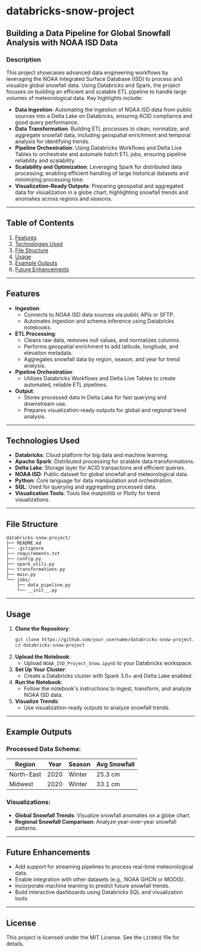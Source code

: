 # **databricks-snow-project**

## **Building a Data Pipeline for Global Snowfall Analysis with NOAA ISD Data**

### **Description**
This project showcases advanced data engineering workflows by leveraging the NOAA Integrated Surface Database (ISD) to process and visualize global snowfall data. Using Databricks and Spark, the project focuses on building an efficient and scalable ETL pipeline to handle large volumes of meteorological data. Key highlights include:

- **Data Ingestion**: Automating the ingestion of NOAA ISD data from public sources into a Delta Lake on Databricks, ensuring ACID compliance and good query performance.
- **Data Transformation**: Building ETL processes to clean, normalize, and aggregate snowfall data, including geospatial enrichment and temporal analysis for identifying trends.
- **Pipeline Orchestration**: Using Databricks Workflows and Delta Live Tables to orchestrate and automate batch ETL jobs, ensuring pipeline reliability and scalability.
- **Scalability and Optimization**: Leveraging Spark for distributed data processing, enabling efficient handling of large historical datasets and minimizing processing time.
- **Visualization-Ready Outputs**: Preparing geospatial and aggregated data for visualization in a globe chart, highlighting snowfall trends and anomalies across regions and seasons.

---

## **Table of Contents**
1. [Features](#features)
2. [Technologies Used](#technologies-used)
3. [File Structure](#file-structure)
4. [Usage](#usage)
5. [Example Outputs](#example-outputs)
6. [Future Enhancements](#future-enhancements)

---

## **Features**
- **Ingestion**:
  - Connects to NOAA ISD data sources via public APIs or SFTP.
  - Automates ingestion and schema inference using Databricks notebooks.
- **ETL Processing**:
  - Cleans raw data, removes null values, and normalizes columns.
  - Performs geospatial enrichment to add latitude, longitude, and elevation metadata.
  - Aggregates snowfall data by region, season, and year for trend analysis.
- **Pipeline Orchestration**:
  - Utilizes Databricks Workflows and Delta Live Tables to create automated, reliable ETL pipelines.
- **Output**:
  - Stores processed data in Delta Lake for fast querying and downstream use.
  - Prepares visualization-ready outputs for global and regional trend analysis.

---

## **Technologies Used**
- **Databricks**: Cloud platform for big data and machine learning.
- **Apache Spark**: Distributed processing for scalable data transformations.
- **Delta Lake**: Storage layer for ACID transactions and efficient queries.
- **NOAA ISD**: Public dataset for global snowfall and meteorological data.
- **Python**: Core language for data manipulation and orchestration.
- **SQL**: Used for querying and aggregating processed data.
- **Visualization Tools**: Tools like matplotlib or Plotly for trend visualizations.

---

## **File Structure**
```
databricks-snow-project/
├── README.md
├── .gitignore
├── requirements.txt
├── config.py
├── spark_utils.py
├── transformations.py
├── main.py
└── jobs/
    ├── data_pipeline.py
    └── __init__.py

```

---

## **Usage**
1. **Clone the Repository**:
   ```bash
   git clone https://github.com/your_username/databricks-snow-project.git
   cd databricks-snow-project
   ```
2. **Upload the Notebook**:
   - Upload `NOAA_ISD_Project_Snow.ipynb` to your Databricks workspace.
3. **Set Up Your Cluster**:
   - Create a Databricks cluster with Spark 3.0+ and Delta Lake enabled.
4. **Run the Notebook**:
   - Follow the notebook's instructions to ingest, transform, and analyze NOAA ISD data.
5. **Visualize Trends**:
   - Use visualization-ready outputs to analyze snowfall trends.

---

## **Example Outputs**
### Processed Data Schema:
| Region      | Year | Season | Avg Snowfall |
|-------------|------|--------|--------------|
| North-East  | 2020 | Winter | 25.3 cm      |
| Midwest     | 2020 | Winter | 33.1 cm      |

### Visualizations:
- **Global Snowfall Trends**: Visualize snowfall anomalies on a globe chart.
- **Regional Snowfall Comparison**: Analyze year-over-year snowfall patterns.

---

## **Future Enhancements**
- Add support for streaming pipelines to process real-time meteorological data.
- Enable integration with other datasets (e.g., NOAA GHCN or MODIS).
- Incorporate machine learning to predict future snowfall trends.
- Build interactive dashboards using Databricks SQL and visualization tools.

---

## **License**
This project is licensed under the MIT License. See the `LICENSE` file for details.

